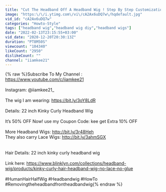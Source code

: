 ```yaml
---
title: "Cut The Headband Off A Headband Wig ! Step By Step Customization Ft Blinklyn Hair!"
image: "https:\/\/i.ytimg.com\/vi\/cA2Ax6uDQ7w\/hqdefault.jpg"
vid_id: "cA2Ax6uDQ7w"
categories: "Howto-Style"
tags: ["headband wig","headband wig diy","headband wigs"]
date: "2022-02-13T23:15:55+03:00"
vid_date: "2020-12-20T20:30:13Z"
duration: "PT8M50S"
viewcount: "104340"
likeCount: "2950"
dislikeCount: ""
channel: "iiamkee21"
---
```

{% raw %}Subscribe To My Channel : <a rel="nofollow" target="blank" href="https://www.youtube.com/c/iiamkee21">https://www.youtube.com/c/iiamkee21</a><br /><br />Instagram: @iiamkee21_<br /><br />The wig I am wearing: <a rel="nofollow" target="blank" href="https://bit.ly/3oY8LdR">https://bit.ly/3oY8LdR</a><br /><br />Details: 22 inch Kinky Curly Headband Wig<br /> <br />It’s 50% OFF Now! use my Coupon Code: kee get Extra 10% OFF<br /> <br />More Headband Wigs: <a rel="nofollow" target="blank" href="http://bit.ly/3r48Heh">http://bit.ly/3r48Heh</a><br />They also carry Lace Wigs: <a rel="nofollow" target="blank" href="http://bit.ly/3ahmSGX">http://bit.ly/3ahmSGX</a><br /><br /><br />Hair Details: 22 inch kinky curly headband wig<br /><br />Link here: <a rel="nofollow" target="blank" href="https://www.blinklyn.com/collections/headband-wig/products/kinky-curly-hair-headband-wig-no-lace-no-glue">https://www.blinklyn.com/collections/headband-wig/products/kinky-curly-hair-headband-wig-no-lace-no-glue</a><br /><br />#HumanHairHalfWig #Headbandwig #HowTo #Removingtheheadbandfrontheadbandwig{% endraw %}
